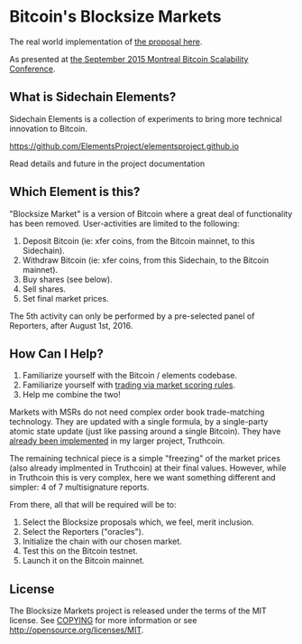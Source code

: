 Bitcoin's Blocksize Markets
=================================

The real world implementation of [the proposal here](http://www.truthcoin.info/blog/win-win-blocksize/).

As presented at [the September 2015 Montreal Bitcoin Scalability Conference](https://scalingbitcoin.org/montreal2015/).

What is Sidechain Elements?
-----------------

Sidechain Elements is a collection of experiments to bring more technical innovation to Bitcoin.

https://github.com/ElementsProject/elementsproject.github.io

Read details and future in the project documentation

Which Element is this?
-----------------------

"Blocksize Market" is a version of Bitcoin where a great deal of functionality has been removed. User-activities are limited to the following:

1. Deposit Bitcoin (ie: xfer coins, from the Bitcoin mainnet, to this Sidechain).
2. Withdraw Bitcoin (ie: xfer coins, from this Sidechain, to the Bitcoin mainnet).
3. Buy shares (see below).
4. Sell shares.
5. Set final market prices.

The 5th activity can only be performed by a pre-selected panel of Reporters, after August 1st, 2016.

How Can I Help?
-----------------------

1. Familiarize yourself with the Bitcoin / elements codebase.
2. Familiarize yourself with [trading via market scoring rules](http://www.truthcoin.info/papers/LogMSR_Demo.xlsx).
3. Help me combine the two!

Markets with MSRs do not need complex order book trade-matching technology. They are updated with a single formula, by a single-party atomic state update (just like passing around a single Bitcoin). They have [already been implemented](https://github.com/truthcoin/truthcoin-cpp/blob/master/src/primitives/market.h) in my larger project, Truthcoin.

The remaining technical piece is a simple "freezing" of the market prices (also already implmented in Truthcoin) at their final values. However, while in Truthcoin this is very complex, here we want something different and simpler: 4 of 7 multisignature reports.

From there, all that will be required will be to:

1. Select the Blocksize proposals which, we feel, merit inclusion.
2. Select the Reporters ("oracles").
3. Initialize the chain with our chosen market.
4. Test this on the Bitcoin testnet.
5. Launch it on the Bitcoin mainnet.

License
-------

The Blocksize Markets project is released under the terms of the MIT license. See [COPYING](COPYING) for more
information or see http://opensource.org/licenses/MIT.
